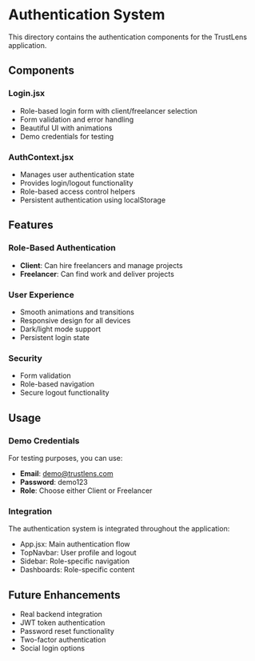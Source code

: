 # Authentication System

This directory contains the authentication components for the TrustLens application.

## Components

### Login.jsx
- Role-based login form with client/freelancer selection
- Form validation and error handling
- Beautiful UI with animations
- Demo credentials for testing

### AuthContext.jsx
- Manages user authentication state
- Provides login/logout functionality
- Role-based access control helpers
- Persistent authentication using localStorage

## Features

### Role-Based Authentication
- **Client**: Can hire freelancers and manage projects
- **Freelancer**: Can find work and deliver projects

### User Experience
- Smooth animations and transitions
- Responsive design for all devices
- Dark/light mode support
- Persistent login state

### Security
- Form validation
- Role-based navigation
- Secure logout functionality

## Usage

### Demo Credentials
For testing purposes, you can use:
- **Email**: demo@trustlens.com
- **Password**: demo123
- **Role**: Choose either Client or Freelancer

### Integration
The authentication system is integrated throughout the application:
- App.jsx: Main authentication flow
- TopNavbar: User profile and logout
- Sidebar: Role-specific navigation
- Dashboards: Role-specific content

## Future Enhancements
- Real backend integration
- JWT token authentication
- Password reset functionality
- Two-factor authentication
- Social login options
